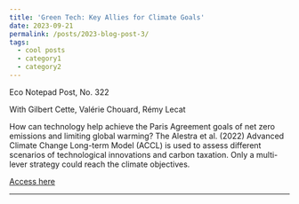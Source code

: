 ```yaml
---
title: 'Green Tech: Key Allies for Climate Goals'
date: 2023-09-21
permalink: /posts/2023-blog-post-3/
tags:
  - cool posts
  - category1
  - category2
---
```


Eco Notepad Post, No. 322

With Gilbert Cette, Valérie Chouard, Rémy Lecat

How can technology help achieve the Paris Agreement goals of net zero emissions and limiting global warming? The Alestra et al. (2022) Advanced Climate Change Long-term Model (ACCL) is used to assess different scenarios of technological innovations and carbon taxation. Only a multi-lever strategy could reach the climate objectives.

[Access here]([https://doi.org/10.1016/j.jpolmod.2021.10.001](https://www.banque-france.fr/en/publications-and-statistics/publications/green-tech-key-allies-climate-goals)https://www.banque-france.fr/en/publications-and-statistics/publications/green-tech-key-allies-climate-goals)

------
